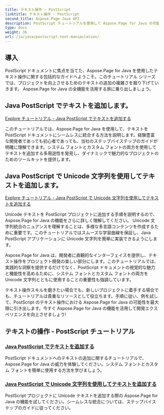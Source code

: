 ```yaml
---
title: テキスト操作 - PostScript
linktitle: テキスト操作 - PostScript
second_title: Aspose.Page Java API
description: PostScript チュートリアルを使用して Aspose.Page for Java の可能性を解き放ちます。 Unicode 文字列を含むテキストを簡単に追加して、プロジェクトを強化します。
type: docs
weight: 36
url: /ja/java/postscript-text-manipulation/
---
```


## 導入

PostScript ドキュメントに焦点を当てた、Aspose.Page for Java を使用したテキスト操作に関する包括的なガイドへようこそ。このチュートリアル シリーズでは、プロジェクトを向上させるためのテキストの追加の複雑さを掘り下げていきます。 Aspose.Page for Java の全機能を活用する旅に乗り出しましょう。

## Java PostScript でテキストを追加します。
[Explore チュートリアル - Java PostScript でテキストを追加する](./add-text/)

このチュートリアルでは、Aspose.Page for Java を使用して、テキストを PostScript ドキュメントにシームレスに統合する方法を説明します。経験豊富な開発者であっても初心者であっても、当社のステップバイステップのガイドが明確に理解できます。システム フォントとカスタム フォントの両方を使用してテキストを追加する多用途性を発見し、ダイナミックで魅力的なプロジェクトのためのツールキットを提供します。

## Java PostScript で Unicode 文字列を使用してテキストを追加します。
[Explore チュートリアル - Java PostScript で Unicode 文字列を使用してテキストを追加する](./add-text-unicode/)

Unicode テキストを PostScript プロジェクトに追加する手順を説明するので、Aspose.Page for Java の機能をさらに詳しく理解してください。 Unicode 文字列統合のニュアンスを理解することは、多様な多言語コンテンツを作成するために重要です。このチュートリアルではスムーズな学習曲線を保証し、Java PostScript アプリケーションに Unicode 文字列を簡単に実装できるようにします。

Aspose.Page for Java は、開発者に直観的なインターフェイスを提供し、テキスト操作をプロジェクト開発の楽しい部分にします。このチュートリアルでは、実践的な洞察を提供するだけでなく、PostScript ドキュメントの視覚的な魅力と機能性を高めるために、システム フォントとカスタム フォントの両方を Unicode 文字列とともに使用することの重要性も強調しています。

テキスト操作スキルを磨きたい場合でも、新しいプロジェクトに着手する場合でも、チュートリアルは貴重なリソースとして役立ちます。手順に従い、例を試して、PostScript のテキスト操作における Aspose.Page for Java の可能性を最大限に引き出します。今すぐ Aspose.Page for Java の機能を活用して開発エクスペリエンスを向上させましょう!
## テキストの操作 - PostScript チュートリアル
### [Java PostScript でテキストを追加する](./add-text/)
PostScript ドキュメントへのテキストの追加に関するチュートリアルで、Aspose.Page for Java の威力を体験してください。システム フォントとカスタム フォントを簡単に使用する方法を学びましょう。
### [Java PostScript で Unicode 文字列を使用してテキストを追加する](./add-text-unicode/)
PostScript プロジェクトに Unicode テキストを追加する際の Aspose.Page for Java の機能を試してください。シームレスな統合については、ステップバイステップのガイドに従ってください。